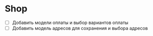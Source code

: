 # Shop

* [ ] Добавить модели оплаты  и выбор вариантов оплаты
* [ ] Добавить модель адресов для сохранения и выбора адресов

